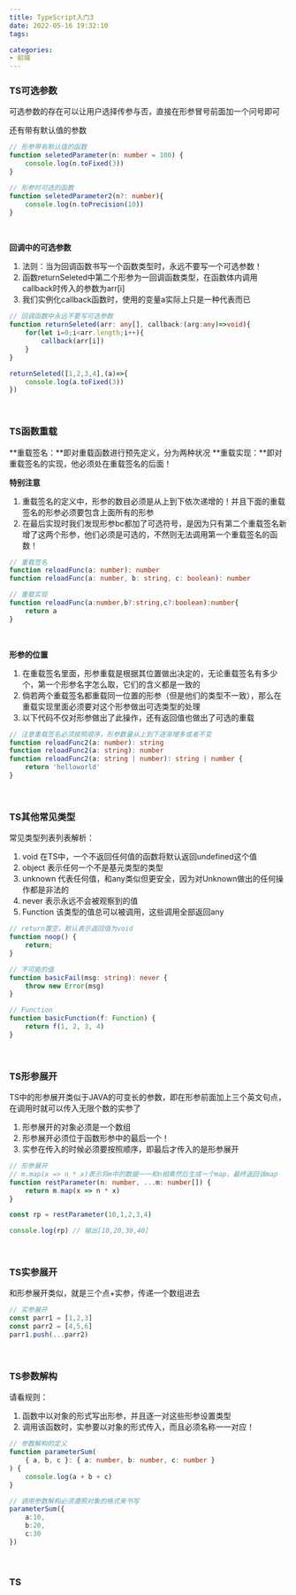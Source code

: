 ```yaml
---
title: TypeScript入门3
date: 2022-05-16 19:32:10
tags:

categories:
- 前端
---
```



### TS可选参数
可选参数的存在可以让用户选择传参与否，直接在形参冒号前面加一个问号即可

还有带有默认值的参数

```ts
// 形参带有默认值的函数
function seletedParameter(n: number = 100) {
    console.log(n.toFixed(3))
}

// 形参时可选的函数
function seletedParameter2(n?: number){
    console.log(n.toPrecision(10))
}
```

<br>

**回调中的可选参数**
1. 法则：当为回调函数书写一个函数类型时，永远不要写一个可选参数！
2. 函数returnSeleted中第二个形参为一回调函数类型，在函数体内调用callback时传入的参数为arr[i]
3. 我们实例化callback函数时，使用的变量a实际上只是一种代表而已

```ts
// 回调函数中永远不要写可选参数
function returnSeleted(arr: any[], callback:(arg:any)=>void){
    for(let i=0;i<arr.length;i++){
        callback(arr[i])
    }
}

returnSeleted([1,2,3,4],(a)=>{
    console.log(a.toFixed(3))
})
```

<br>

### TS函数重载

**重载签名：**即对重载函数进行预先定义，分为两种状况
**重载实现：**即对重载签名的实现，他必须处在重载签名的后面！

**特别注意**
1. 重载签名的定义中，形参的数目必须是从上到下依次递增的！并且下面的重载签名的形参必须要包含上面所有的形参
2. 在最后实现时我们发现形参bc都加了可选符号，是因为只有第二个重载签名新增了这两个形参，他们必须是可选的，不然则无法调用第一个重载签名的函数！

```ts
// 重载签名
function reloadFunc(a: number): number
function reloadFunc(a: number, b: string, c: boolean): number

// 重载实现
function reloadFunc(a:number,b?:string,c?:boolean):number{
    return a
}
```

<br>

**形参的位置**
1. 在重载签名里面，形参重载是根据其位置做出决定的，无论重载签名有多少个，第一个形参名字怎么取，它们的含义都是一致的
2. 倘若两个重载签名都重载同一位置的形参（但是他们的类型不一致），那么在重载实现里面必须要对这个形参做出可选类型的处理  
3. 以下代码不仅对形参做出了此操作，还有返回值也做出了可选的重载

```ts
// 注意重载签名必须按照顺序，形参数量从上到下逐渐增多或者不变
function reloadFunc2(a: number): string
function reloadFunc2(a: string): number
function reloadFunc2(a: string | number): string | number {
    return 'helloworld'
}
```

<br>

### TS其他常见类型

常见类型列表列表解析：
1. void 在TS中，一个不返回任何值的函数将默认返回undefined这个值
2. object 表示任何一个不是基元类型的类型
3. unknown 代表任何值，和any类似但更安全，因为对Unknown做出的任何操作都是非法的
4. never 表示永远不会被观察到的值
5. Function 该类型的值总可以被调用，这些调用全部返回any

```ts
// return置空，默认表示返回值为void
function noop() {
    return;
}

// 不可能的值
function basicFail(msg: string): never {
    throw new Error(msg)
}

// Function
function basicFunction(f: Function) {
    return f(1, 2, 3, 4)
}
```

<br>

### TS形参展开

TS中的形参展开类似于JAVA的可变长的参数，即在形参前面加上三个英文句点，在调用时就可以传入无限个数的实参了
1. 形参展开的对象必须是一个数组
2. 形参展开必须位于函数形参中的最后一个！
3. 实参在传入的时候必须要按照顺序，即最后才传入的是形参展开

```ts
// 形参展开
// m.map(x => n * x)表示将m中的数据一一和n相乘然后生成一个map，最终返回该map
function restParameter(n: number, ...m: number[]) {
    return m.map(x => n * x)
}

const rp = restParameter(10,1,2,3,4)

console.log(rp) // 输出[10,20,30,40]
```

<br>

### TS实参展开

和形参展开类似，就是三个点+实参，传递一个数组进去

```ts
// 实参展开
const parr1 = [1,2,3]
const parr2 = [4,5,6]
parr1.push(...parr2)
```

<br>

### TS参数解构

请看规则：
1. 函数中以对象的形式写出形参，并且逐一对这些形参设置类型
2. 调用该函数时，实参要以对象的形式传入，而且必须名称一一对应！

```ts
// 参数解构的定义
function parameterSum(
    { a, b, c }: { a: number, b: number, c: number }
) {
    console.log(a + b + c)
}

// 调用参数解构必须遵照对象的格式来书写
parameterSum({
    a:10,
    b:20,
    c:30
})
```

<br>

### TS